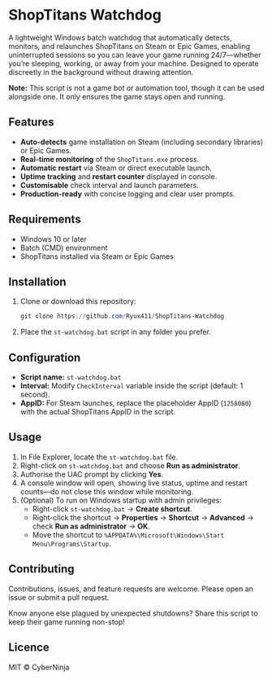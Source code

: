 # ShopTitans Watchdog

A lightweight Windows batch watchdog that automatically detects, monitors, and relaunches ShopTitans on Steam or Epic Games, enabling uninterrupted sessions so you can leave your game running 24/7—whether you’re sleeping, working, or away from your machine. Designed to operate discreetly in the background without drawing attention.

**Note:** This script is not a game bot or automation tool, though it can be used alongside one. It only ensures the game stays open and running.

## Features

- **Auto-detects** game installation on Steam (including secondary libraries) or Epic Games.
- **Real-time monitoring** of the `ShopTitans.exe` process.
- **Automatic restart** via Steam or direct executable launch.
- **Uptime tracking** and **restart counter** displayed in console.
- **Customisable** check interval and launch parameters.
- **Production-ready** with concise logging and clear user prompts.

## Requirements

- Windows 10 or later
- Batch (CMD) environment
- ShopTitans installed via Steam or Epic Games

## Installation

1. Clone or download this repository:
   ```powershell
   git clone https://github.com/Ryux411/ShopTitans-Watchdog
   ```
2. Place the `st-watchdog.bat` script in any folder you prefer.

## Configuration

- **Script name:** `st-watchdog.bat`
- **Interval:** Modify `CheckInterval` variable inside the script (default: 1 second).
- **AppID:** For Steam launches, replace the placeholder AppID (`1258080`) with the actual ShopTitans AppID in the script.

## Usage

1. In File Explorer, locate the `st-watchdog.bat` file.
2. Right-click on `st-watchdog.bat` and choose **Run as administrator**.
3. Authorise the UAC prompt by clicking **Yes**.
4. A console window will open, showing live status, uptime and restart counts—do not close this window while monitoring.
5. (Optional) To run on Windows startup with admin privileges:
   - Right-click `st-watchdog.bat` → **Create shortcut**.
   - Right-click the shortcut → **Properties** → **Shortcut** → **Advanced** → check **Run as administrator** → **OK**.
   - Move the shortcut to `%APPDATA%\Microsoft\Windows\Start Menu\Programs\Startup`.

## Contributing

Contributions, issues, and feature requests are welcome. Please open an issue or submit a pull request.

Know anyone else plagued by unexpected shutdowns? Share this script to keep their game running non-stop!

## Licence

MIT © CyberNinja

